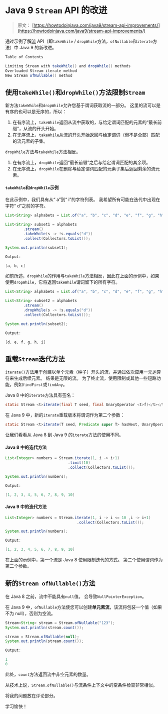 # Java 9 `Stream` API 的改进

> 原文： [https://howtodoinjava.com/java9/stream-api-improvements/](https://howtodoinjava.com/java9/stream-api-improvements/)

通过示例了解[流](https://docs.oracle.com/javase/9/docs/api/java/util/stream/Stream.html) API（即`takeWhile` / `dropWhile`方法，`ofNullable`和`iterate`方法）中 Java 9 的新改进。

```java
Table of Contents

Limiting Stream with takeWhile() and dropWhile() methods
Overloaded Stream iterate method
New Stream ofNullable() method
```

## 使用`takeWhile()`和`dropWhile()`方法限制`Stream`

新方法`takeWhile`和`dropWhile`允许您基于谓词获取流的一部分。 这里的流可以是有序的也可以是无序的，所以：

1.  在有序流上，`takeWhile`返回从流中获取的，与给定谓词匹配的元素的“最长前缀”，从流的开头开始。
2.  在无序流上，`takeWhile`从流的开头开始返回与给定谓词（但不是全部）匹配的流元素的子集。

`dropWhile`方法与`takeWhile`方法相反。

1.  在有序流上，`dropWhile`返回“最长前缀”之后与给定谓词匹配的其余项。
2.  在无序流上，`dropWhile`在删除与给定谓词匹配的元素子集后返回剩余的流元素。

#### `takeWhile`和`dropWhile`示例

在此示例中，我们具有从“ a”到“ i”的字符列表。 我希望所有可能在迭代中出现在字符“ d”之前的字符。

```java
List<String> alphabets = List.of("a", "b", "c", "d", "e", "f", "g", "h", "i");

List<String> subset1 = alphabets
        .stream()
        .takeWhile(s -> !s.equals("d"))
        .collect(Collectors.toList());

System.out.println(subset1);

Output:

[a, b, c]

```

如前所述，`dropWhile`的作用与`takeWhile`方法相反，因此在上面的示例中，如果使用`dropWhile`，它将返回`takeWhile`谓词留下的所有字符。

```java
List<String> alphabets = List.of("a", "b", "c", "d", "e", "f", "g", "h", "i");

List<String> subset2 = alphabets
        .stream()
        .dropWhile(s -> !s.equals("d"))
        .collect(Collectors.toList());

System.out.println(subset2);

Output:

[d, e, f, g, h, i]

```

## 重载`Stream`迭代方法

`iterate()`方法用于创建以单个元素（种子）开头的流，并通过依次应用一元运算符来生成后续元素。 结果是无限的流。 为了终止流，使用限制或其他一些短路功能，例如`findFirst`或`findAny`。

Java 8 中的`iterate`方法具有签名：

```java
static Stream <t>iterate(final T seed, final UnaryOperator <t>f)</t></t>
```

在 Java 9 中，新的`iterate`重载版本将谓词作为第二个参数：

```java
static Stream <t>iterate(T seed, Predicate super T> hasNext, UnaryOperator <t>next)</t></t>
```

让我们看看从 Java 8 到 Java 9 的`iterate`方法的使用不同。

#### Java 8 中的迭代方法

```java
List<Integer> numbers = Stream.iterate(1, i -> i+1)
                            .limit(10)
                            .collect(Collectors.toList());

System.out.println(numbers);

Output:

[1, 2, 3, 4, 5, 6, 7, 8, 9, 10]

```

#### Java 9 中的迭代方法

```java
List<Integer> numbers = Stream.iterate(1, i -> i <= 10 ,i -> i+1)
                                .collect(Collectors.toList());

System.out.println(numbers);

Output:

[1, 2, 3, 4, 5, 6, 7, 8, 9, 10]

```

在上面的示例中，第一个流是 Java 8 使用限制迭代的方式。 第二个使用谓词作为第二个参数。

## 新的`Stream ofNullable()`方法

在 Java 8 之前，流中不能具有`null`值。 会导致`NullPointerException`。

在 Java 9 中，`ofNullable`方法使您可以创建**单元素流**，该流将包装一个值（如果不为 null），否则为空流。

```java
Stream<String> stream = Stream.ofNullable("123");
System.out.println(stream.count());

stream = Stream.ofNullable(null);
System.out.println(stream.count());

Output:

1
0

```

此处，`count`方法返回流中非空元素的数量。

从技术上说，`Stream.ofNullable()`与流条件上下文中的空条件检查非常相似。

将我的问题放在评论部分。

学习愉快！